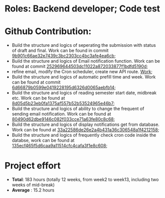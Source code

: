 # Roles:	Backend developer; Code test

# Github Contribution:	
- Build the structure and logics of seperating the submission with status of draft and final. Work can be found in commit [9b901c66ae32e7439c3bc2303cc4bc3afe4ea6cb](https://github.cs.adelaide.edu.au/MCI-Projects-2024/Team-25/commit/9b901c66ae32e7439c3bc2303cc4bc3afe4ea6cb);
- Build the structure and logics of Email notification function. Work can be found at commit [252969644503dc11022a872033877f1bdfd5190d](https://github.cs.adelaide.edu.au/MCI-Projects-2024/Team-25/commit/9b901c66ae32e7439c3bc2303cc4bc3afe4ea6cb);
- refine email, modify the Cron scheduler, create new API route. [Work](https://github.cs.adelaide.edu.au/MCI-Projects-2024/Team-25/pull/31);
- Build the structure and logics of automatic prefill time and week. Work can be found at commit [6d66879b0599e0419228195d6326d0065aebfb14](https://github.cs.adelaide.edu.au/MCI-Projects-2024/Team-25/commit/6d66879b0599e0419228195d6326d0065aebfb14);
- Build the structure and logics of reading semester start date, midbreak etc. Work can be found at [8d05d5b23eb0fa1375af557b52b53524965e46b7](https://github.cs.adelaide.edu.au/MCI-Projects-2024/Team-25/commit/8d05d5b23eb0fa1375af557b52b53524965e46b7);
- Build the structure and logics of ability to change the frequent of sending email notification. Work can be found at [80490d62dbe9146c082f033cce71a63fe80c8c68](https://github.cs.adelaide.edu.au/MCI-Projects-2024/Team-25/commit/80490d62dbe9146c082f033cce71a63fe80c8c68);
- Build the structure and logics of display notifications get from database. Work can be found at [33a22586de26e2a4b431a36c306548a1f4212158](https://github.cs.adelaide.edu.au/MCI-Projects-2024/Team-25/commit/33a22586de26e2a4b431a36c306548a1f4212158);
- Build the structure and logics of frequently check cron code inside the databse, work can be found at [135ecf465f5d6caa9a11514cfc4cafa3f1e8c608](https://github.cs.adelaide.edu.au/MCI-Projects-2024/Team-25/commit/135ecf465f5d6caa9a11514cfc4cafa3f1e8c608);
# Project effort 	
- **Total**: 183 hours (totally 12 weeks, from week2 to week13, including two weeks of mid-break)
- **Average** : 15.2 hours
